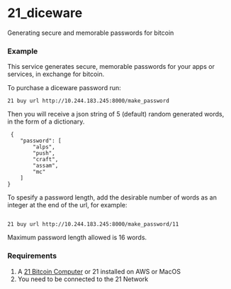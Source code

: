 <h1> 21_diceware </h1>

<p>Generating secure and memorable passwords for bitcoin <p>

<h3> Example </h3>
<p>This service generates secure, memorable passwords for your apps or services, in exchange for bitcoin. </p>
<p> To purchase a diceware password run: </p>

<pre><code>21 buy url http://10.244.183.245:8000/make_password
</code></pre>

<p>Then you will receive a json string of 5 (default) random generated words, in the form of a dictionary.</p>
<pre><code> {
    "password": [
        "alps",
        "push",
        "craft",
        "assam",
        "mc"
    ]
}
</code></pre>

<p> To spesify a password length, add the desirable number of words as an integer at the end of the url, for example: </p>

<pre><code>
21 buy url http://10.244.183.245:8000/make_password/11
</code></pre>

<p> Maximum password length allowed is 16 words. </p>

<h3> Requirements </h3>

1. A  <a href="https://21.co">21 Bitcoin Computer</a> or 21 installed on AWS or MacOS
2. You need to be connected to the 21 Network

